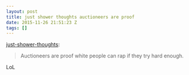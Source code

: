 ```yaml
---
layout: post
title: just shower thoughts auctioneers are proof
date: 2015-11-26 21:51:23 Z
tags: []
---
```

[just-shower-thoughts](http://just-shower-thoughts.tumblr.com/post/134009109999/auctioneers-are-proof-white-people-can-rap-if-they):

> Auctioneers are proof white people can rap if they try hard enough.

LoL

